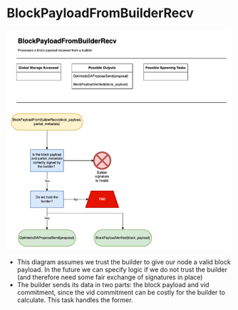 # BlockPayloadFromBuilderRecv

![BlockPayloadFromBuilderRecv](/docs/diagrams/images/HotShotFlow-BlockPayloadFromBuilderRecv.drawio.png "BlockPayloadFromBuilderRecv")

* This diagram assumes we trust the builder to give our node a valid block payload. In the future we can specify logic if we do not trust the builder (and therefore need some fair exchange of signatures in place)
* The builder sends its data in two parts: the block payload and vid commitment, since the vid commitment can be costly for the builder to calculate. This task handles the former. 